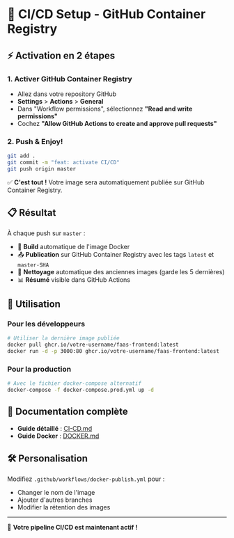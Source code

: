 # 🚀 CI/CD Setup - GitHub Container Registry

## ⚡ Activation en 2 étapes

### 1. **Activer GitHub Container Registry**
- Allez dans votre repository GitHub
- **Settings** > **Actions** > **General**
- Dans "Workflow permissions", sélectionnez **"Read and write permissions"**
- Cochez **"Allow GitHub Actions to create and approve pull requests"**

### 2. **Push & Enjoy!**
```bash
git add .
git commit -m "feat: activate CI/CD"
git push origin master
```

✅ **C'est tout !** Votre image sera automatiquement publiée sur GitHub Container Registry.

## 📋 Résultat

À chaque push sur `master` :
- 🔨 **Build** automatique de l'image Docker
- 📤 **Publication** sur GitHub Container Registry avec les tags `latest` et `master-SHA`
- 🧹 **Nettoyage** automatique des anciennes images (garde les 5 dernières)
- 📊 **Résumé** visible dans GitHub Actions

## 🎯 Utilisation

### **Pour les développeurs**
```bash
# Utiliser la dernière image publiée
docker pull ghcr.io/votre-username/faas-frontend:latest
docker run -d -p 3000:80 ghcr.io/votre-username/faas-frontend:latest
```

### **Pour la production**
```bash
# Avec le fichier docker-compose alternatif
docker-compose -f docker-compose.prod.yml up -d
```

## 📖 Documentation complète

- **Guide détaillé** : [CI-CD.md](CI-CD.md)
- **Guide Docker** : [DOCKER.md](DOCKER.md)

## 🛠️ Personalisation

Modifiez `.github/workflows/docker-publish.yml` pour :
- Changer le nom de l'image
- Ajouter d'autres branches
- Modifier la rétention des images

---

🎉 **Votre pipeline CI/CD est maintenant actif !** 